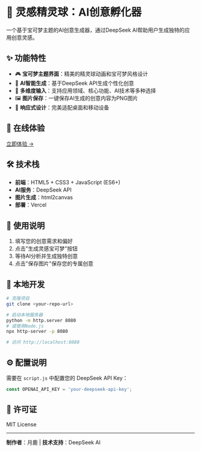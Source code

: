 # 🌟 灵感精灵球：AI创意孵化器

一个基于宝可梦主题的AI创意生成器，通过DeepSeek AI帮助用户生成独特的应用创意灵感。

## ✨ 功能特性

- 🎮 **宝可梦主题界面**：精美的精灵球动画和宝可梦风格设计
- 🤖 **AI智能生成**：基于DeepSeek API生成个性化创意
- 📝 **多维度输入**：支持应用领域、核心功能、AI技术等多种选择
- 🖼️ **图片保存**：一键保存AI生成的创意内容为PNG图片
- 📱 **响应式设计**：完美适配桌面和移动设备

## 🚀 在线体验

[立即体验 →](https://your-vercel-app.vercel.app)

## 🛠️ 技术栈

- **前端**：HTML5 + CSS3 + JavaScript (ES6+)
- **AI服务**：DeepSeek API
- **图片生成**：html2canvas
- **部署**：Vercel

## 📖 使用说明

1. 填写您的创意需求和偏好
2. 点击"生成灵感宝可梦"按钮
3. 等待AI分析并生成独特创意
4. 点击"保存图片"保存您的专属创意

## 🔧 本地开发

```bash
# 克隆项目
git clone <your-repo-url>

# 启动本地服务器
python -m http.server 8080
# 或使用Node.js
npx http-server -p 8080

# 访问 http://localhost:8080
```

## ⚙️ 配置说明

需要在 `script.js` 中配置您的 DeepSeek API Key：

```javascript
const OPENAI_API_KEY = 'your-deepseek-api-key';
```

## 📄 许可证

MIT License

---

**制作者**：月鹿 | **技术支持**：DeepSeek AI 
